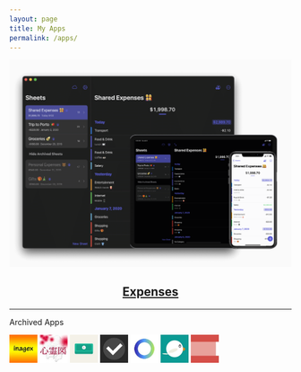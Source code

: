 ```yaml
---
layout: page
title: My Apps
permalink: /apps/
---
```


[![Expenses](../assets/expenses/expenses-image.png)](/expenses/)

<div style="text-align: center;">
    <h2><a href="/expenses/">Expenses</a></h2>
</div>

<hr>

<p>Archived Apps</p>

<div class="archived-apps">
    <img src="../assets/inagex.jpg" width="50" height="50">
    <img src="../assets/shinreizu.jpg" width="50" height="50">
    <img src="../assets/fastzaim.jpg" width="50" height="50">
    <img src="../assets/taskey.jpg" width="50" height="50">
    <img src="../assets/motivation.jpg" width="50" height="50">
    <img src="../assets/esafeed.jpg" width="50" height="50">
    <img src="../assets/kigen.jpg" width="50" height="50">
</div>